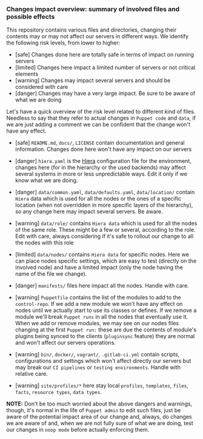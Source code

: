 ### Changes impact overview: summary of involved files and possible effects

This repository contains various files and directories, changing their contents may or may not affect our servers in different ways. We identify the following risk levels, from lower to higher:

  - [safe] Changes done here are totally safe in terms of impact on running servers
  - [limited] Changes here impact a limited number of servers or not critical elements
  - [warning] Changes may impact several servers and should be considered with care
  - [danger] Changes may have a very large impact. Be sure to be aware of what we are doing

Let's have a quick overview of the risk level related to different kind of files. Needless to say that they refer to actual changes in `Puppet code` and `data`, if we are just adding a comment we can be confident that the change won't have any effect.

  - [safe] ```README.md```, ```docs/```, ```LICENSE``` contain documentation and general information. Changes done here won't have any impact on our servers

  - [danger] ```hiera.yaml``` is the [Hiera](https://puppet.com/docs/hiera/latest/index.html) configuration file for the environment, changes here (for in the hierarchy or the used backends) may affect several systems in more or less unpredictable ways. Edit it only if we know what we are doing.

  - [danger] ```data/common.yaml```, ```data/defaults.yaml```, ```data/location/``` contain `Hiera` data which is used for all the nodes or the ones of a specific location (when not overridden in more specific layers of the hierarchy), so any change here may impact several servers. Be aware.

  - [warning] ```data/role/``` contains `Hiera data` which is used for all the nodes of the same role. These might be a few or several, according to the role. Edit with care, always considering if it's safe to rollout our change to all the nodes with this role

  - [limited] ```data/nodes/``` contains `Hiera data` for specific nodes. Here we can place nodes specific settings, which are easy to test (directly on the involved node) and have a limited impact (only the node having the name of the file we change).

  - [danger] ```manifests/``` files here impact all the nodes. Handle with care.

  - [warning] ```Puppetfile``` contains the list of the modules to add to the `control-repo`. If we add a new module we won't have any effect on nodes until we actually start to use its classes or defines. If we remove a module we'll break `Puppet runs` in all the nodes that eventually use it. When we add or remove modules, we may see on our nodes files changing at the first `Puppet run:` these are due the contents of module's plugins being synced to the clients (```pluginsync``` feature) they are normal and won't affect our servers operations.

  - [warning] ```bin/```, ```docker/```, ```vagrant/```, ```.gitlab-ci.yml``` contain scripts, configurations and settings which won't affect directly our servers but may break our `CI pipelines` or `testing environments`. Handle with relative care.

  - [warning] ```site/profiles/*``` here stay local `profiles`, `templates`, `files`, `facts`, `resource types`, `data types`.

**NOTE:** Don't be too much worried about the above dangers and warnings, though, it's normal in the life of `Puppet admin` to edit such files, just be aware of the potential impact area of our change and, always, do changes we are aware of and, when we are not fully sure of what we are doing, test our changes in `noop mode` before actually enforcing them.
